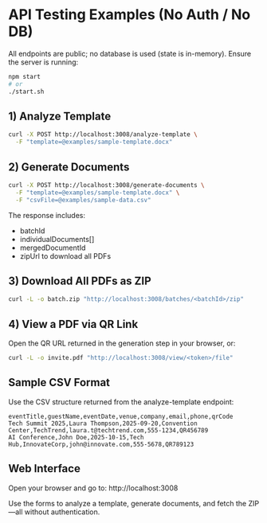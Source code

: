 # API Testing Examples (No Auth / No DB)

All endpoints are public; no database is used (state is in-memory). Ensure the server is running:

```bash
npm start
# or
./start.sh
```

## 1) Analyze Template

```bash
curl -X POST http://localhost:3008/analyze-template \
  -F "template=@examples/sample-template.docx"
```

## 2) Generate Documents

```bash
curl -X POST http://localhost:3008/generate-documents \
  -F "template=@examples/sample-template.docx" \
  -F "csvFile=@examples/sample-data.csv"
```

The response includes:

- batchId
- individualDocuments[]
- mergedDocumentId
- zipUrl to download all PDFs

## 3) Download All PDFs as ZIP

```bash
curl -L -o batch.zip "http://localhost:3008/batches/<batchId>/zip"
```

## 4) View a PDF via QR Link

Open the QR URL returned in the generation step in your browser, or:

```bash
curl -L -o invite.pdf "http://localhost:3008/view/<token>/file"
```

## Sample CSV Format

Use the CSV structure returned from the analyze-template endpoint:

```csv
eventTitle,guestName,eventDate,venue,company,email,phone,qrCode
Tech Summit 2025,Laura Thompson,2025-09-20,Convention Center,TechTrend,laura.t@techtrend.com,555-1234,QR456789
AI Conference,John Doe,2025-10-15,Tech Hub,InnovateCorp,john@innovate.com,555-5678,QR789123
```

## Web Interface

Open your browser and go to: http://localhost:3008

Use the forms to analyze a template, generate documents, and fetch the ZIP—all without authentication.
